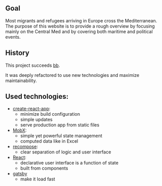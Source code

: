 ## Goal
Most migrants and refugees arriving in Europe cross the Mediterranean. The purpose of this website is to provide
a rough overview by focusing mainly on the Central Med and by covering both maritime and political events.

## History

This project succeeds [bb](https://github.com/barbalex/bb).

It was deeply refactored to use new technologies and maximize maintainability.

## Used technologies:

- [create-react-app](//github.com/facebookincubator/create-react-app):
  - minimize build configuration
  - simple updates
  - serve production app from static files
- [MobX](//github.com/mobxjs/mobx):
  - simple yet powerful state management
  - computed data like in Excel
- [recompose](//github.com/acdlite/recompose):
  - clear separation of logic and user interface
- [React](//facebook.github.io/react):
  - declarative user interface is a function of state
  - built from components
- [gatsby](https://www.gatsbyjs.org/)
  - make it load fast
